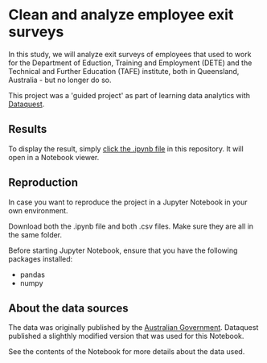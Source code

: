 # Clean and analyze employee exit surveys

In this study, we will analyze exit surveys of employees that used to work for the Department of Eduction, Training and Employment (DETE) and the Technical and Further Education (TAFE) institute, both in Queensland, Australia - but no longer do so. 

This project was a 'guided project' as part of learning data analytics with [Dataquest](https://www.dataquest.io).

## Results

To display the result, simply [click the .ipynb file](https://github.com/jasperquak/clean_analyze_employee_exit_surveys/blob/main/CleanAnalyzeEmployeeExitSurveys.ipynb) in this repository. It will open in a Notebook viewer.

## Reproduction

In case you want to reproduce the project in a Jupyter Notebook in your own environment.

Download both the .ipynb file and both .csv files. Make sure they are all in the same folder.

Before starting Jupyter Notebook, ensure that you have the following packages installed:
* pandas
* numpy

## About the data sources

The data was originally published by the [Australian Government](https://data.gov.au/search).
Dataquest published a slighthly modified version that was used for this Notebook.

See the contents of the Notebook for more details about the data used.

